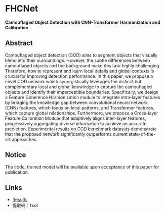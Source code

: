 # FHCNet
**Camouflaged Object Detection with CNN-Transformer Harmonization and Calibration**
## Abstract
Camouflaged object detection (COD) aims to segment objects that visually blend into their surroundings. However, the subtle differences between camouflaged objects and the background make this task highly challenging. Therefore, how to represent and learn local details and global contexts is crucial for improving detection performance. In this paper, we propose a novel COD network which synergistically leverages the distinct but complementary local and global knowledge to capture the camouflaged objects and identify their imperceptible boundaries. Specifically, we design a Feature Coherence Harmonization module to integrate intra-layer features by bridging the knowledge gap between convolutional neural network (CNN) features, which focus on local patterns, and Transformer features, which capture global relationships. Furthermore, we propose a Cross-layer Feature Calibration Module that adaptively aligns inter-layer features, progressively aggregating diverse information to achieve an accurate prediction. Experimental results on COD benchmark datasets demonstrate that the proposed network significantly outperforms current state-of-the-art approaches.

## Notice
The code, trained model will be available upon acceptance of this paper for publication.

## Links
- [Results](https://pan.baidu.com/s/15u_6SWNKlCGK_H0hIIkEaQ)
- 提取码：fxss


